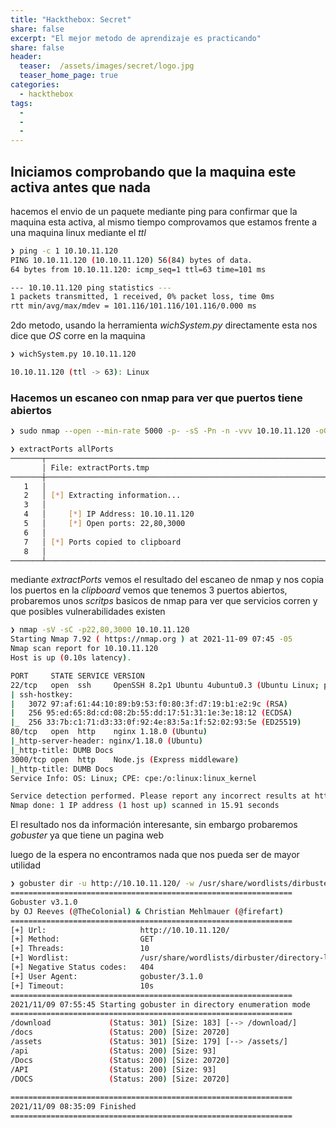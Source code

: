 ```yaml
---
title: "Hackthebox: Secret"
share: false
excerpt: "El mejor metodo de aprendizaje es practicando"
share: false
header:
  teaser:  /assets/images/secret/logo.jpg
  teaser_home_page: true
categories:
  - hackthebox
tags:
  - 
  - 
  - 
---
```


## Iniciamos comprobando que la maquina este activa antes que nada

hacemos el envio de un paquete mediante ping para confirmar que la maquina esta activa, al mismo tiempo comprovamos que estamos
frente a una maquina linux mediante el *ttl*

```bash
❯ ping -c 1 10.10.11.120
PING 10.10.11.120 (10.10.11.120) 56(84) bytes of data.
64 bytes from 10.10.11.120: icmp_seq=1 ttl=63 time=101 ms

--- 10.10.11.120 ping statistics ---
1 packets transmitted, 1 received, 0% packet loss, time 0ms
rtt min/avg/max/mdev = 101.116/101.116/101.116/0.000 ms
```

2do metodo, usando la herramienta _wichSystem.py_ directamente esta nos dice que *OS* corre en la maquina

```bash
❯ wichSystem.py 10.10.11.120

10.10.11.120 (ttl -> 63): Linux
```

### Hacemos un escaneo con nmap para ver que puertos tiene abiertos 

```bash
❯ sudo nmap --open --min-rate 5000 -p- -sS -Pn -n -vvv 10.10.11.120 -oG allPorts

❯ extractPorts allPorts
───────┬──────────────────────────────────────────────────────────────────────────────────────────────────────────────────────────────
       │ File: extractPorts.tmp
───────┼──────────────────────────────────────────────────────────────────────────────────────────────────────────────────────────────
   1   │ 
   2   │ [*] Extracting information...
   3   │ 
   4   │     [*] IP Address: 10.10.11.120
   5   │     [*] Open ports: 22,80,3000
   6   │ 
   7   │ [*] Ports copied to clipboard
   8   │ 
───────┴──────────────────────────────────────────────────────────────────────────────────────────────────────────────────────────────

```

mediante *extractPorts* vemos el resultado del escaneo de nmap y nos copia los puertos en la _clipboard_ vemos que tenemos 3 
puertos abiertos, probaremos unos _scritps_ basicos de nmap para ver que servicios corren y que posibles vulnerabilidades existen

```bash
❯ nmap -sV -sC -p22,80,3000 10.10.11.120
Starting Nmap 7.92 ( https://nmap.org ) at 2021-11-09 07:45 -05
Nmap scan report for 10.10.11.120
Host is up (0.10s latency).

PORT     STATE SERVICE VERSION
22/tcp   open  ssh     OpenSSH 8.2p1 Ubuntu 4ubuntu0.3 (Ubuntu Linux; protocol 2.0)
| ssh-hostkey: 
|   3072 97:af:61:44:10:89:b9:53:f0:80:3f:d7:19:b1:e2:9c (RSA)
|   256 95:ed:65:8d:cd:08:2b:55:dd:17:51:31:1e:3e:18:12 (ECDSA)
|_  256 33:7b:c1:71:d3:33:0f:92:4e:83:5a:1f:52:02:93:5e (ED25519)
80/tcp   open  http    nginx 1.18.0 (Ubuntu)
|_http-server-header: nginx/1.18.0 (Ubuntu)
|_http-title: DUMB Docs
3000/tcp open  http    Node.js (Express middleware)
|_http-title: DUMB Docs
Service Info: OS: Linux; CPE: cpe:/o:linux:linux_kernel

Service detection performed. Please report any incorrect results at https://nmap.org/submit/ .
Nmap done: 1 IP address (1 host up) scanned in 15.91 seconds
```
El resultado nos da información interesante, sin embargo probaremos *gobuster* ya que tiene un pagina web

luego de la espera no encontramos nada que nos pueda ser de mayor utilidad

```bash
❯ gobuster dir -u http://10.10.11.120/ -w /usr/share/wordlists/dirbuster/directory-list-2.3-medium.txt --no-error -o gobuster.txt
===============================================================
Gobuster v3.1.0
by OJ Reeves (@TheColonial) & Christian Mehlmauer (@firefart)
===============================================================
[+] Url:                     http://10.10.11.120/
[+] Method:                  GET
[+] Threads:                 10
[+] Wordlist:                /usr/share/wordlists/dirbuster/directory-list-2.3-medium.txt
[+] Negative Status codes:   404
[+] User Agent:              gobuster/3.1.0
[+] Timeout:                 10s
===============================================================
2021/11/09 07:55:45 Starting gobuster in directory enumeration mode
===============================================================
/download             (Status: 301) [Size: 183] [--> /download/]
/docs                 (Status: 200) [Size: 20720]               
/assets               (Status: 301) [Size: 179] [--> /assets/]  
/api                  (Status: 200) [Size: 93]                  
/Docs                 (Status: 200) [Size: 20720]               
/API                  (Status: 200) [Size: 93]                  
/DOCS                 (Status: 200) [Size: 20720]               
                                                                
===============================================================
2021/11/09 08:35:09 Finished
===============================================================
```
